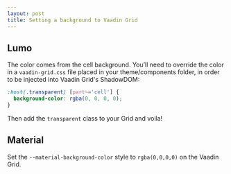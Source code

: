 ```yaml
---
layout: post
title: Setting a background to Vaadin Grid
---
```


## Lumo

The color comes from the cell background. You’ll need to override
the color in a `vaadin-grid.css` file placed in your theme/components folder,
in order to be injected into Vaadin Grid's ShadowDOM:

```css
:host(.transparent) [part~='cell'] {
  background-color: rgba(0, 0, 0, 0);
}
```

Then add the `transparent` class to your Grid and voila!

## Material

Set the `--material-background-color` style to `rgba(0,0,0,0)` on the Vaadin Grid.

